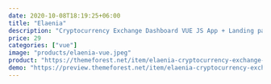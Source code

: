```yaml
---
date: 2020-10-08T18:19:25+06:00
title: "Elaenia"
description: "Cryptocurrency Exchange Dashboard VUE JS App + Landing page"
price: 29
categories: ["vue"]
image: "products/elaenia-vue.jpeg"
product: "https://themeforest.net/item/elaenia-cryptocurrency-exchange-dashboard-vue-js-app/26675388"
demo: "https://preview.themeforest.net/item/elaenia-cryptocurrency-exchange-dashboard-vue-js-app/full_screen_preview/26675388"
---
```


